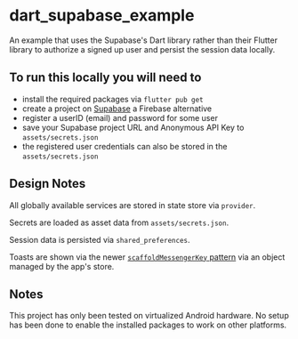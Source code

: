 # dart_supabase_example

An example that uses the Supabase's Dart library rather than their Flutter library to authorize a signed up user and persist the session data locally.

## To run this locally you will need to

- install the required packages via `flutter pub get`
- create a project on [Supabase](https://supabase.com/) a Firebase alternative
- register a userID (email) and password for some user
- save your Supabase project URL and Anonymous API Key to `assets/secrets.json`
- the registered user credentials can also be stored in the `assets/secrets.json`

## Design Notes

All globally available services are stored in state store via `provider`.

Secrets are loaded as asset data from `assets/secrets.json`.

Session data is persisted via `shared_preferences`.

Toasts are shown via the newer [`scaffoldMessengerKey` pattern](https://docs.flutter.dev/release/breaking-changes/scaffold-messenger) via an object managed by the app's store.

## Notes

This project has only been tested on virtualized Android hardware. No setup has been done to enable the installed packages to work on other platforms.
